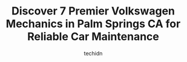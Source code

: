 ---
layout: ampstory
image: https://images.unsplash.com/photo-1598543877974-8fc727861c38?ixlib=rb-4.0.3&ixid=MnwxMjA3fDB8MHxwaG90by1wYWdlfHx8fGVufDB8fHx8&auto=format&fit=crop&w=640&h=853&q=80
author: techidn
featured: false
description: Discover the 7 best Volkswagen Mechanic in Palm Springs CA, USA and ensure your vehicle receives the highest quality of care. These trusted professionals are known for their skill, knowledge
title: Discover 7 Premier Volkswagen Mechanics in Palm Springs CA for Reliable Car Maintenance
cover:
   title: Discover 7 Premier Volkswagen Mechanics in Palm Springs CA for Reliable Car Maintenance
   subtitle: Rickpate
   background: https://images.unsplash.com/photo-1598543877974-8fc727861c38?ixlib=rb-4.0.3&ixid=MnwxMjA3fDB8MHxwaG90by1wYWdlfHx8fGVufDB8fHx8&auto=format&fit=crop&w=640&h=853&q=80

pages: 
 - layout: thirds
   top: <h1>#1 Volkswagen of Palm Springs Service Department</h1>
   bottom: "<p>My experience at Volkswagen Palm Springs Service Department last month was fantastic. The staff is super knowledgeable, friendly and accommodating. Truly make you feel li</p>"
   background: https://www.knot35.com/toplist/wp-content/uploads/2023/06/best-volkswagen-mechanic-1-in-palm-springs-ca-1685831828.jpeg
   backgroundblur: true
 - layout: thirds
   top: <h1>#2 Exotic Car Service</h1>
   bottom: "<p>4790 E Camino Parocela, Palm Springs, CA 92264, United States</p>"
   background: https://www.knot35.com/toplist/wp-content/uploads/2023/06/best-volkswagen-mechanic-2-in-palm-springs-ca-1685831828.png
   cta:
      link: https://www.knot35.com/toplist/discover-7-premier-volkswagen-mechanics-in-palm-springs-ca-for-reliable-car-maintenance/
      text: Discover 7 Premier Volkswagen Mechanics in Palm Springs CA for Reliable Car Maintenance
 - layout: thirds
   top: <h1>#3 Bavarian Auto Repair</h1>
   bottom: "<p>280 W Oasis Rd, Palm Springs, CA 92262, United States</p>"
   background: https://www.knot35.com/toplist/wp-content/uploads/2023/06/best-volkswagen-mechanic-3-in-palm-springs-ca-1685831829.jpeg
   cta:
      link: https://www.knot35.com/toplist/discover-7-premier-volkswagen-mechanics-in-palm-springs-ca-for-reliable-car-maintenance/
      text: Discover 7 Premier Volkswagen Mechanics in Palm Springs CA for Reliable Car Maintenance
 - layout: thirds
   top: <h1>#4 Automotive Service Center and Repair</h1>
   bottom: "<p>661 Williams Rd #3, Palm Springs, CA 92264, United States</p>"
   background: https://images.unsplash.com/photo-1531169509526-f8f1fdaa4a67?ixlib=rb-4.0.3&ixid=MnwxMjA3fDB8MHxwaG90by1wYWdlfHx8fGVufDB8fHx8&auto=format&fit=crop&w=640&h=853&q=80
   cta:
      link: https://www.knot35.com/toplist/discover-7-premier-volkswagen-mechanics-in-palm-springs-ca-for-reliable-car-maintenance/
      text: Discover 7 Premier Volkswagen Mechanics in Palm Springs CA for Reliable Car Maintenance
 - layout: thirds
   top: <h1>#5 Romos Auto Corporation</h1>
   bottom: "<p>640 Williams Rd, Palm Springs, CA 92264, United States</p>"
   background: https://images.unsplash.com/photo-1509114397022-ed747cca3f65?ixlib=rb-4.0.3&ixid=MnwxMjA3fDB8MHxwaG90by1wYWdlfHx8fGVufDB8fHx8&auto=format&fit=crop&w=640&h=853&q=80
   cta:
      link: https://www.knot35.com/toplist/discover-7-premier-volkswagen-mechanics-in-palm-springs-ca-for-reliable-car-maintenance/
      text: Discover 7 Premier Volkswagen Mechanics in Palm Springs CA for Reliable Car Maintenance
 - layout: thirds
   top: <h1>#6 Top Notch Automotive</h1>
   bottom: "<p>6-A, 19020 N Indian Canyon Dr, North Palm Springs, CA 92258, United States</p>"
   background: https://images.unsplash.com/photo-1536745287225-21d689278fd1?ixlib=rb-4.0.3&ixid=MnwxMjA3fDB8MHxwaG90by1wYWdlfHx8fGVufDB8fHx8&auto=format&fit=crop&w=640&h=853&q=80
   cta:
      link: https://www.knot35.com/toplist/discover-7-premier-volkswagen-mechanics-in-palm-springs-ca-for-reliable-car-maintenance/
      text: Discover 7 Premier Volkswagen Mechanics in Palm Springs CA for Reliable Car Maintenance
 - layout: thirds
   top: <h1>#7 Alex Auto Services</h1>
   bottom: "<p>19020 N Indian Canyon Dr Ste. 5D, North Palm Springs, CA 92258, United States</p>"
   background: https://images.unsplash.com/photo-1496096265110-f83ad7f96608?ixlib=rb-4.0.3&ixid=MnwxMjA3fDB8MHxwaG90by1wYWdlfHx8fGVufDB8fHx8&auto=format&fit=crop&w=640&h=853&q=80
   cta:
      link: https://www.knot35.com/toplist/discover-7-premier-volkswagen-mechanics-in-palm-springs-ca-for-reliable-car-maintenance/
      text: Discover 7 Premier Volkswagen Mechanics in Palm Springs CA for Reliable Car Maintenance
 - layout: thirds
   middle: Continue reading...
   background: https://images.unsplash.com/photo-1510906594845-bc082582c8cc?ixlib=rb-4.0.3&ixid=MnwxMjA3fDB8MHxwaG90by1wYWdlfHx8fGVufDB8fHx8&auto=format&fit=crop&w=640&h=853&q=80
   cta:
      link: https://www.knot35.com/toplist/discover-7-premier-volkswagen-mechanics-in-palm-springs-ca-for-reliable-car-maintenance/
      text: Discover 7 Premier Volkswagen Mechanics in Palm Springs CA for Reliable Car Maintenance
      
---